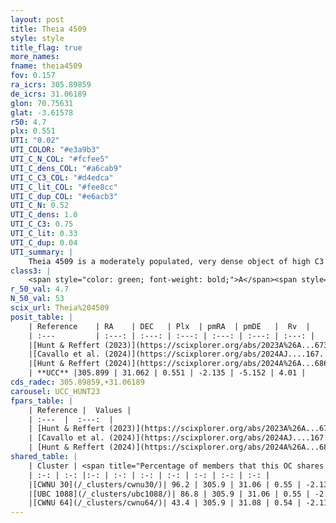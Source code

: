 ```yaml
---
layout: post
title: Theia 4509
style: style
title_flag: true
more_names: 
fname: theia4509
fov: 0.157
ra_icrs: 305.89859
de_icrs: 31.06189
glon: 70.75631
glat: -3.61578
r50: 4.7
plx: 0.551
UTI: "0.02"
UTI_COLOR: "#e3a9b3"
UTI_C_N_COL: "#fcfee5"
UTI_C_dens_COL: "#a6cab9"
UTI_C_C3_COL: "#d4edca"
UTI_C_lit_COL: "#fee8cc"
UTI_C_dup_COL: "#e6acb3"
UTI_C_N: 0.52
UTI_C_dens: 1.0
UTI_C_C3: 0.75
UTI_C_lit: 0.33
UTI_C_dup: 0.04
UTI_summary: |
    Theia 4509 is a moderately populated, very dense object of high C3 quality. It was recently reported in the literature.<br><br><span style="color: #99180f; font-weight: bold;">Warning: </span>This is very likely a duplicate object, which shares a large percentage of members with at least one previously reported entry.
class3: |
    <span style="color: green; font-weight: bold;">A</span><span style="color: #FFC300; font-weight: bold;">B</span>
r_50_val: 4.7
N_50_val: 53
scix_url: Theia%204509
posit_table: |
    | Reference    | RA    | DEC   | Plx  | pmRA  | pmDE   |  Rv  |
    | :---         | :---: | :---: | :---: | :---: | :---: | :---: |
    |[Hunt & Reffert (2023)](https://scixplorer.org/abs/2023A%26A...673A.114H) | 305.907 | 31.075 | 0.549 | -2.135 | -5.153 | 3.999 |
    |[Cavallo et al. (2024)](https://scixplorer.org/abs/2024AJ....167...12C) | 305.878 | 31.066 | 0.549 | -- | -- | -- |
    |[Hunt & Reffert (2024)](https://scixplorer.org/abs/2024A%26A...686A..42H) | 305.907 | 31.075 | 0.549 | -2.135 | -5.153 | 3.999 |
    | **UCC** |305.899 | 31.062 | 0.551 | -2.135 | -5.152 | 4.01 | 
cds_radec: 305.89859,+31.06189
carousel: UCC_HUNT23
fpars_table: |
    | Reference |  Values |
    | :---  |  :---:  |
    | [Hunt & Reffert (2023)](https://scixplorer.org/abs/2023A%26A...673A.114H) | `AV50=1.918, diffAV50=1.239, MOD50=11.187, logAge50=8.564` |
    | [Cavallo et al. (2024)](https://scixplorer.org/abs/2024AJ....167...12C) | `AV50=2.1, dMod50=11.54, logAge50=8.24, [Fe/H]50=0.66` |
    | [Hunt & Reffert (2024)](https://scixplorer.org/abs/2024A%26A...686A..42H) | `MassJ=282.218` |
shared_table: |
    | Cluster | <span title="Percentage of members that this OC shares with the ones listed">%</span>   | RA   | DEC   | Plx   | pmRA  | pmDE  | Rv | UTI |
    | :-: | :-: |:-: | :-: | :-: | :-: | :-: | :-: | :-: |
    |[CWNU 30](/_clusters/cwnu30/)| 96.2 | 305.9 | 31.06 | 0.55 | -2.13 | -5.15 | 4.01 |0.04 |
    |[UBC 1088](/_clusters/ubc1088/)| 86.8 | 305.9 | 31.06 | 0.55 | -2.13 | -5.15 | 4.01 |0.44 |
    |[CWNU 64](/_clusters/cwnu64/)| 43.4 | 305.9 | 31.08 | 0.54 | -2.11 | -5.15 | 26.57 |0.02 |
---
```


